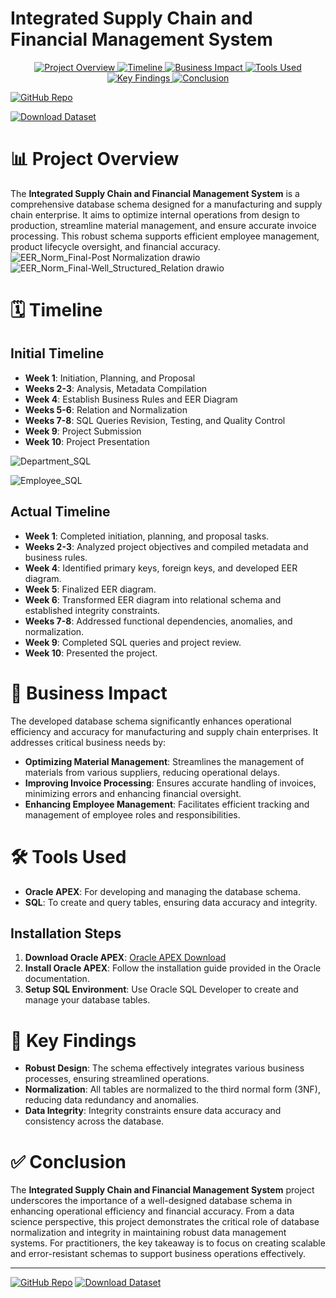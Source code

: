 # Integrated Supply Chain and Financial Management System

<p align="center">
  <a href="#-project-overview">
    <img src="https://img.shields.io/badge/-Project%20Overview-blue?style=for-the-badge" alt="Project Overview">
  </a>
  <a href="#-timeline">
    <img src="https://img.shields.io/badge/-Timeline-green?style=for-the-badge" alt="Timeline">
  </a>
  <a href="#-business-impact">
    <img src="https://img.shields.io/badge/-Business%20Impact-orange?style=for-the-badge" alt="Business Impact">
  </a>
  <a href="#-tools-used">
    <img src="https://img.shields.io/badge/-Tools%20Used-red?style=for-the-badge" alt="Tools Used">
  </a>
  <a href="#-key-findings">
    <img src="https://img.shields.io/badge/-Key%20Findings-purple?style=for-the-badge" alt="Key Findings">
  </a>
  <a href="#-conclusion">
    <img src="https://img.shields.io/badge/-Conclusion-pink?style=for-the-badge" alt="Conclusion">
  </a>
</p>

[![GitHub Repo](https://img.shields.io/badge/Visit-GitHub_Repo-181717?style=for-the-badge&logo=github)](https://github.com/devarchanadev/Integrated-Supply-Chain-Management)

[![Download Dataset](https://img.shields.io/badge/Download-Dataset-20BEFF?style=for-the-badge&logo=kaggle)](https://www.kaggle.com)

# 📊 Project Overview

The **Integrated Supply Chain and Financial Management System** is a comprehensive database schema designed for a manufacturing and supply chain enterprise. It aims to optimize internal operations from design to production, streamline material management, and ensure accurate invoice processing. This robust schema supports efficient employee management, product lifecycle oversight, and financial accuracy.
![EER_Norm_Final-Post Normalization drawio](https://github.com/user-attachments/assets/585f2e78-ce02-4ff3-a28d-cb42e9179092)
![EER_Norm_Final-Well_Structured_Relation drawio](https://github.com/user-attachments/assets/3aeb1584-f68f-4017-a499-e689b3a460da)

# 🗓️ Timeline

## Initial Timeline
- **Week 1**: Initiation, Planning, and Proposal
- **Weeks 2-3**: Analysis, Metadata Compilation
- **Week 4**: Establish Business Rules and EER Diagram
- **Weeks 5-6**: Relation and Normalization
- **Weeks 7-8**: SQL Queries Revision, Testing, and Quality Control
- **Week 9**: Project Submission
- **Week 10**: Project Presentation

![Department_SQL](https://github.com/user-attachments/assets/d1416d66-3956-456c-84c1-d6530ec39c6b)

![Employee_SQL](https://github.com/user-attachments/assets/5c386728-cf5a-43f9-8f7f-c4afadee60bb)

## Actual Timeline
- **Week 1**: Completed initiation, planning, and proposal tasks.
- **Weeks 2-3**: Analyzed project objectives and compiled metadata and business rules.
- **Week 4**: Identified primary keys, foreign keys, and developed EER diagram.
- **Week 5**: Finalized EER diagram.
- **Week 6**: Transformed EER diagram into relational schema and established integrity constraints.
- **Weeks 7-8**: Addressed functional dependencies, anomalies, and normalization.
- **Week 9**: Completed SQL queries and project review.
- **Week 10**: Presented the project.

# 💼 Business Impact

The developed database schema significantly enhances operational efficiency and accuracy for manufacturing and supply chain enterprises. It addresses critical business needs by:
- **Optimizing Material Management**: Streamlines the management of materials from various suppliers, reducing operational delays.
- **Improving Invoice Processing**: Ensures accurate handling of invoices, minimizing errors and enhancing financial oversight.
- **Enhancing Employee Management**: Facilitates efficient tracking and management of employee roles and responsibilities.

# 🛠️ Tools Used

- **Oracle APEX**: For developing and managing the database schema.
- **SQL**: To create and query tables, ensuring data accuracy and integrity.

## Installation Steps
1. **Download Oracle APEX**: [Oracle APEX Download](https://www.oracle.com/tools/apex.html)
2. **Install Oracle APEX**: Follow the installation guide provided in the Oracle documentation.
3. **Setup SQL Environment**: Use Oracle SQL Developer to create and manage your database tables.

# 🧠 Key Findings

- **Robust Design**: The schema effectively integrates various business processes, ensuring streamlined operations.
- **Normalization**: All tables are normalized to the third normal form (3NF), reducing data redundancy and anomalies.
- **Data Integrity**: Integrity constraints ensure data accuracy and consistency across the database.

# ✅ Conclusion

The **Integrated Supply Chain and Financial Management System** project underscores the importance of a well-designed database schema in enhancing operational efficiency and financial accuracy. From a data science perspective, this project demonstrates the critical role of database normalization and integrity in maintaining robust data management systems. For practitioners, the key takeaway is to focus on creating scalable and error-resistant schemas to support business operations effectively.

---

[![GitHub Repo](https://img.shields.io/badge/Visit-GitHub_Repo-181717?style=for-the-badge&logo=github)](https://github.com/devarchanadev/Integrated-Supply-Chain-Management)
[![Download Dataset](https://img.shields.io/badge/Download-Dataset-20BEFF?style=for-the-badge&logo=kaggle)](https://www.kaggle.com)

